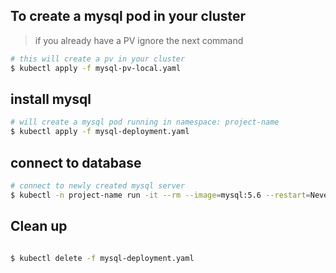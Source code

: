 ## To create a mysql pod in your cluster

> if you already have a PV ignore the next command

```bash
# this will create a pv in your cluster
$ kubectl apply -f mysql-pv-local.yaml
```

## install mysql

```bash
# will create a mysql pod running in namespace: project-name
$ kubectl apply -f mysql-deployment.yaml
```

## connect to database
```bash
# connect to newly created mysql server
$ kubectl -n project-name run -it --rm --image=mysql:5.6 --restart=Never mysql-client -- mysql -h mysql -ppassword
```

## Clean up 
```bash

$ kubectl delete -f mysql-deployment.yaml
```
